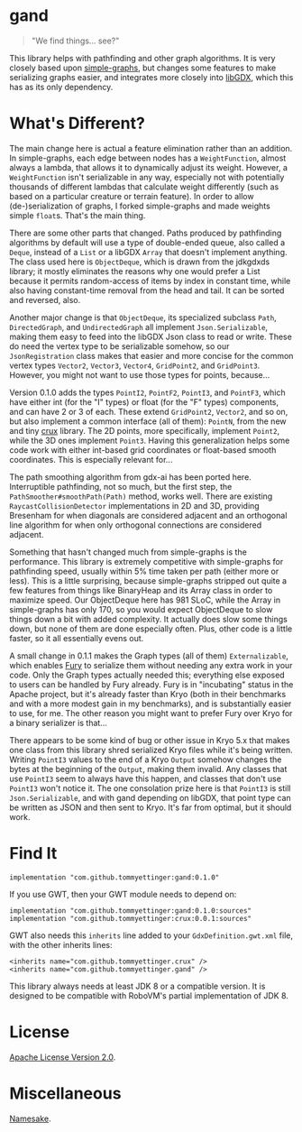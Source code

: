 # gand

> "We find things... see?"

This library helps with pathfinding and other graph algorithms.
It is very closely based upon [simple-graphs](https://github.com/earlygrey/simple-graphs), but
changes some features to make serializing graphs easier, and integrates more closely into
[libGDX](https://github.com/libgdx/libgdx), which this has as its only dependency.

# What's Different?

The main change here is actual a feature elimination rather than an addition. In simple-graphs, each edge between
nodes has a `WeightFunction`, almost always a lambda, that allows it to dynamically adjust its weight. However, a
`WeightFunction` isn't serializable in any way, especially not with potentially thousands of different lambdas that
calculate weight differently (such as based on a particular creature or terrain feature). In order to allow
(de-)serialization of graphs, I forked simple-graphs and made weights simple `float`s. That's the main thing.

There are some other parts that changed. Paths produced by pathfinding algorithms by default will use a type of
double-ended queue, also called a `Deque`, instead of a `List` or a libGDX `Array` that doesn't implement anything.
The class used here is `ObjectDeque`, which is drawn from the jdkgdxds library; it mostly eliminates the reasons why
one would prefer a List because it permits random-access of items by index in constant time, while also having
constant-time removal from the head and tail. It can be sorted and reversed, also.

Another major change is that `ObjectDeque`, its specialized subclass `Path`, `DirectedGraph`, and `UndirectedGraph`
all implement `Json.Serializable`, making them easy to feed into the libGDX Json class to read or write. These do
need the vertex type to be serializable somehow, so our `JsonRegistration` class makes that easier and more concise
for the common vertex types `Vector2`, `Vector3`, `Vector4`, `GridPoint2`, and `GridPoint3`. However, you might not
want to use those types for points, because...

Version 0.1.0 adds the types `PointI2`, `PointF2`, `PointI3`, and `PointF3`, which have either int (for the "I"
types) or float (for the "F" types) components, and can have 2 or 3 of each. These extend `GridPoint2`, `Vector2`,
and so on, but also implement a common interface (all of them): `PointN`, from the new and tiny
[crux](https://github.com/tommyettinger/crux) library. The 2D points, more specifically, implement `Point2`, while
the 3D ones implement `Point3`. Having this generalization helps some code work with either int-based grid
coordinates or float-based smooth coordinates. This is especially relevant for...

The path smoothing algorithm from gdx-ai has been ported here. Interruptible pathfinding, not so much, but the
first step, the `PathSmoother#smoothPath(Path)` method, works well. There are existing `RaycastCollisionDetector`
implementations in 2D and 3D, providing Bresenham for when diagonals are considered adjacent and an orthogonal
line algorithm for when only orthogonal connections are considered adjacent.

Something that hasn't changed much from simple-graphs is the performance. This library is extremely competitive
with simple-graphs for pathfinding speed, usually within 5% time taken per path (either more or less). This is
a little surprising, because simple-graphs stripped out quite a few features from things like BinaryHeap and its
Array class in order to maximize speed. Our ObjectDeque here has 981 SLoC, while the Array in simple-graphs has
only 170, so you would expect ObjectDeque to slow things down a bit with added complexity. It actually does slow
some things down, but none of them are done especially often. Plus, other code is a little faster, so it all
essentially evens out.

A small change in 0.1.1 makes the Graph types (all of them) `Externalizable`, which enables
[Fury](https://fury.apache.org) to serialize them without needing any extra work in your code. Only the Graph
types actually needed this; everything else exposed to users can be handled by Fury already. Fury is in
"incubating" status in the Apache project, but it's already faster than Kryo (both in their benchmarks and with
a more modest gain in my benchmarks), and is substantially easier to use, for me. The other reason you might want
to prefer Fury over Kryo for a binary serializer is that...

There appears to be some kind of bug or other issue in Kryo 5.x that makes one class from this library shred
serialized Kryo files while it's being written. Writing `PointI3` values to the end of a Kryo `Output` somehow
changes the bytes at the beginning of the `Output`, making them invalid. Any classes that use `PointI3` seem to
always have this happen, and classes that don't use `PointI3` won't notice it. The one consolation prize here
is that `PointI3` is still `Json.Serializable`, and with gand depending on libGDX, that point type can be
written as JSON and then sent to Kryo. It's far from optimal, but it should work.

# Find It

`implementation "com.github.tommyettinger:gand:0.1.0"`

If you use GWT, then your GWT module needs to depend on:

```
implementation "com.github.tommyettinger:gand:0.1.0:sources"
implementation "com.github.tommyettinger:crux:0.0.1:sources"
```

GWT also needs this `inherits` line added to your `GdxDefinition.gwt.xml` file, with the other inherits lines:

```
<inherits name="com.github.tommyettinger.crux" />
<inherits name="com.github.tommyettinger.gand" />
```

This library always needs at least JDK 8 or a compatible version. It is designed to be compatible with RoboVM's
partial implementation of JDK 8.


# License

[Apache License Version 2.0](LICENSE).

# Miscellaneous

[Namesake](https://starwars.fandom.com/wiki/Gand).